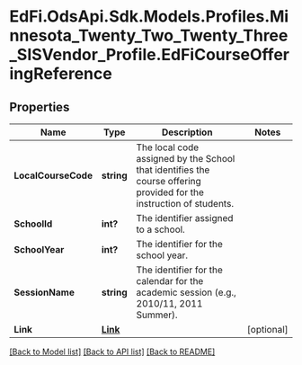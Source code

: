 # EdFi.OdsApi.Sdk.Models.Profiles.Minnesota_Twenty_Two_Twenty_Three_SISVendor_Profile.EdFiCourseOfferingReference
## Properties

Name | Type | Description | Notes
------------ | ------------- | ------------- | -------------
**LocalCourseCode** | **string** | The local code assigned by the School that identifies the course offering provided for the instruction of students. | 
**SchoolId** | **int?** | The identifier assigned to a school. | 
**SchoolYear** | **int?** | The identifier for the school year. | 
**SessionName** | **string** | The identifier for the calendar for the academic session (e.g., 2010/11, 2011 Summer). | 
**Link** | [**Link**](Link.md) |  | [optional] 

[[Back to Model list]](../README.md#documentation-for-models) [[Back to API list]](../README.md#documentation-for-api-endpoints) [[Back to README]](../README.md)


